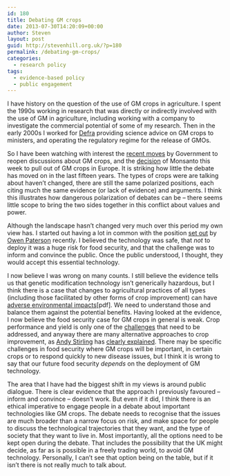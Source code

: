 ```yaml
---
id: 180
title: Debating GM crops
date: 2013-07-30T14:20:09+00:00
author: Steven
layout: post
guid: http://stevenhill.org.uk/?p=180
permalink: /debating-gm-crops/
categories:
  - research policy
tags:
  - evidence-based policy
  - public engagement
---
```

I have history on the question of the use of GM crops in agriculture. I spent the 1990s working in research that was directly or indirectly involved with the use of GM in agriculture, including working with a company to investigate the commercial potential of some of my research. Then in the early 2000s I worked for [Defra](https://www.gov.uk/government/organisations/department-for-environment-food-rural-affairs) providing science advice on GM crops to ministers, and operating the regulatory regime for the release of GMOs.

So I have been watching with interest the [recent moves](https://www.gov.uk/government/news/owen-paterson-calls-for-gm-businesses-to-come-to-uk) by Government to reopen discussions about GM crops, and the [decision](http://www.nature.com/news/monsanto-drops-gm-in-europe-1.13432) of Monsanto this week to pull out of GM crops in Europe. It is striking how little the debate has moved on in the last fifteen years. The types of crops were are talking about haven&#8217;t changed, there are still the same polarized positions, each citing much the same evidence (or lack of evidence) and arguments. I think this illustrates how dangerous polarization of debates can be &#8211; there seems little scope to bring the two sides together in this conflict about values and power.

Although the landscape hasn&#8217;t changed very much over this period my own view has. I started out having a lot in common with the position [set out](https://www.gov.uk/government/speeches/rt-hon-owen-paterson-mp-speech-to-rothamsted-research) by [Owen Paterson](https://en.wikipedia.org/wiki/Owen_Paterson) recently. I believed the technology was safe, that _not_ to deploy it was a huge risk for food security, and that the challenge was to inform and convince the public. Once the public understood, I thought, they would accept this essential technology.

I now believe I was wrong on many counts. I still believe the evidence tells us that genetic modification technology isn&#8217;t generically hazardous, but I think there is a case that changes to agricultural practices of all types (including those facilitated by other forms of crop improvement) can have [adverse environmental impacts](http://webarchive.nationalarchives.gov.uk/20080306073937/http://www.defra.gov.uk/environment/gm/fse/results/fse-summary-05.pdf)[pdf]. We need to understand those and balance them against the potential benefits. Having looked at the evidence, I now believe the food security case for GM crops in general is weak. Crop performance and yield is only one of the [challenges](http://www.nature.com/nature/journal/v478/n7369/full/nature10452.html) that need to be addressed, and anyway there are many alternative approaches to crop improvement, as [Andy Stirling](http://www.sussex.ac.uk/spru/people/peoplelists/person/7513) has [clearly explained](http://www.guardian.co.uk/science/political-science/2013/jun/28/gm-food). There may be specific challenges in food security where GM crops will be important, in certain crops or to respond quickly to new disease issues, but I think it is wrong to say that our future food security _depends_ on the deployment of GM technology.

The area that I have had the biggest shift in my views is around public dialogue. There is clear evidence that the approach I previously favoured &#8211; inform and convince &#8211; doesn&#8217;t work. But even if it did, I think there is an ethical imperative to engage people in a debate about important technologies like GM crops. The debate needs to recognise that the issues are much broader than a narrow focus on risk, and make space for people to discuss the technological trajectories that they want, and the type of society that they want to live in. Most importantly, all the options need to be kept open during the debate. That includes the possibility that the UK might decide, as far as is possible in a freely trading world, to avoid GM technology. Personally, I can&#8217;t see that option being on the table, but if it isn&#8217;t there is not really much to talk about.